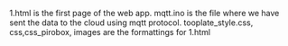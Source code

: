 1.html is the first page of the web app.
mqtt.ino is the file where we have sent the data to the cloud using mqtt protocol.
tooplate_style.css, css,css_pirobox, images are the formattings for 1.html
